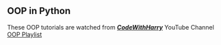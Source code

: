 
## OOP in Python


These OOP tutorials are watched from [**_CodeWithHarry_**](https://www.youtube.com/playlist?list=PLu0W_9lII9agICnT8t4iYVSZ3eykIAOME "Clike here to checkout his his channel") YouTube
Channel [OOP Playlist](https://www.youtube.com/playlist?list=PLu0W_9lII9ahfRrhFcoB-4lpp9YaBmdCP)
